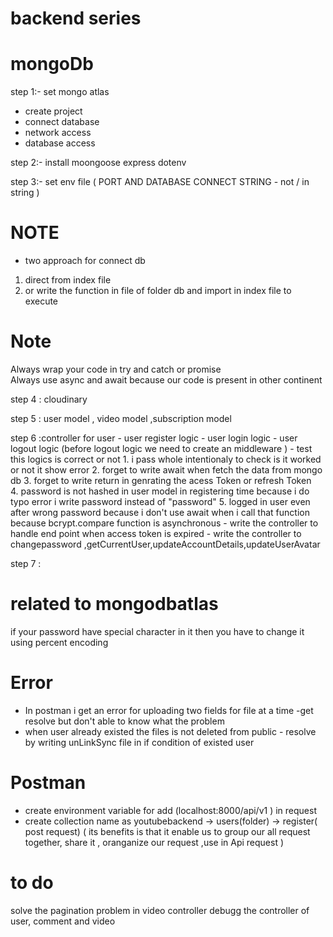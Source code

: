 # backend series

# mongoDb
step 1:- set mongo atlas 
- create project 
- connect database
- network access 
- database access

step 2:- install moongoose express dotenv 

step 3:- set env file ( PORT AND DATABASE CONNECT STRING - not / in string )
 
# NOTE
  - two approach for connect db
   1. direct from index file 
   2. or write the function in  file of folder db and import in index file to execute 

# Note
   Always wrap your code in try and catch or promise    
   Always use async and await because our code is present in other continent


step 4 : cloudinary

step 5 : user model , video model ,subscription model

step 6 :controller for user - user register logic
                            - user login logic 
                            - user logout logic (before logout logic we need to create an middleware )
                            - test this logics is correct or not 
                               1. i pass whole intentionaly to check is it worked or not it show error
                               2. forget to write await when fetch the data from mongo db 
                               3. forget to write return in genrating the acess Token or refresh Token  
                               4. password is not hashed in user model in registering time because i do typo error i write password instead of "password"
                               5. logged in user even after wrong password because i don't use await when i call that function because bcrypt.compare function is asynchronous 
                           - write the controller to handle end point when access token is expired 
                           - write  the controller to changepassword ,getCurrentUser,updateAccountDetails,updateUserAvatar


step 7 : 


# related to mongodbatlas 
  if your password have special character in it then you have to change it using percent encoding 





# Error
- In postman i get an error for uploading two fields for file at a time -get resolve but don't able to know what the problem
- when user already existed the files is not deleted from public - resolve by writing unLinkSync file in if condition of existed user 


# Postman
- create environment variable for add (localhost:8000/api/v1 ) in request 
- create collection name as youtubebackend -> users(folder) -> register( post request) ( its benefits is that it enable us to group our all request together, share it , oranganize our request ,use in Api request )


# to do 
 solve the pagination problem in video controller 
 debugg the controller of user, comment and video